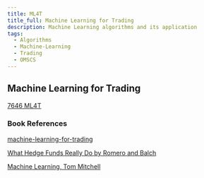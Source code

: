```yaml
---
title: ML4T
title_full: Machine Learning for Trading
description: Machine Learning algorithms and its application
tags:
  - Algorithms
  - Machine-Learning
  - Trading
  - OMSCS
---
```


## Machine Learning for Trading

[7646 ML4T](http://lucylabs.gatech.edu/ml4t/)

### Book References

[machine-learning-for-trading](https://github.com/stefan-jansen/machine-learning-for-trading)

[What Hedge Funds Really Do by Romero and Balch](https://learning.oreilly.com/library/view/what-hedge-funds/9781631570896/)

[Machine Learning, Tom Mitchell](https://www.amazon.com/gp/product/0070428077/ref=as_li_tlie=UTF8&camp=1789&creative=9325&creativeASIN=0070428077&linkCode=as2&tag=teambotsorg&linkId=TMHMI7I43WHC4O3X)